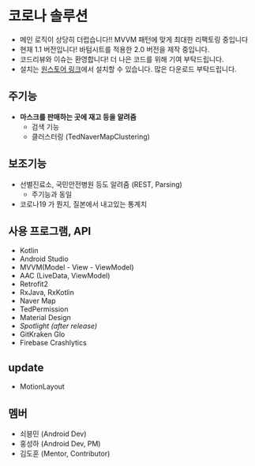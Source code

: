# 코로나 솔루션

- 메인 로직이 상당히 더럽습니다!! MVVM 패턴에 맞게 최대한 리팩토링 중입니다
- 현재 1.1 버전입니다! 바텀시트를 적용한 2.0 버전을 제작 중입니다.
- 코드리뷰와 이슈는 환영합니다! 더 나은 코드를 위해 기여 부탁드립니다.
- 설치는 [원스토어 링크](https://onestore.co.kr/userpoc/apps/view?pid=0000747123)에서 설치할 수 있습니다. 많은 다운로드 부탁드립니다.

## 주기능

- **마스크를 판매하는 곳에 재고 등을 알려줌**
  - 검색 기능
  - 클러스터링 (TedNaverMapClustering)

## 보조기능

- 선별진료소, 국민안전병원 등도 알려줌 (REST, Parsing)
  - 주기능과 동일
- 코로나19 가 뭔지, 질본에서 내고있는 통계치

## 사용 프로그램, API

- Kotlin 
- Android Studio
- MVVM(Model - View - ViewModel)
- AAC (LiveData, ViewModel)
- Retrofit2
- RxJava, RxKotlin
- Naver Map
- TedPermission
- Material Design
- *Spotlight (after release)*
- GitKraken Glo
- Firebase Crashlytics

## update

- MotionLayout

## 멤버

- 쇠븡민 (Android Dev)
- 홍성하 (Android Dev, PM)
- 김도훈 (Mentor, Contributor)
